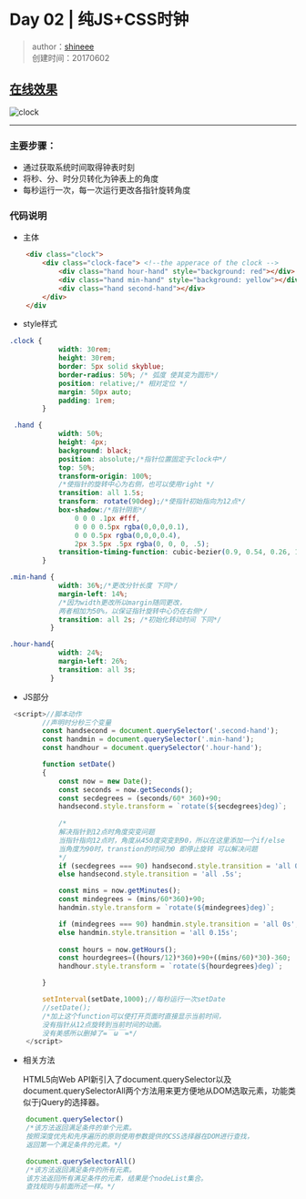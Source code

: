 # Day 02 | 纯JS+CSS时钟
>author：[shineee](https://github.com/orangeshinee) \
>创建时间：20170602

## [在线效果](http://blog.shineee.win/JavaScript30-Challenge/02%20-%20JS%20and%20CSS%20Clock/index-shine.html)

![clock](http://oekt5d96o.bkt.clouddn.com/17-6-2/19883232.jpg)

---

### **主要步骤**：
- 通过获取系统时间取得钟表时刻
- 将秒、分、时分贝转化为钟表上的角度
- 每秒运行一次，每一次运行更改各指针旋转角度

### **代码说明**
- 主体
```html
    <div class="clock">
        <div class="clock-face"> <!--the apperace of the clock -->
            <div class="hand hour-hand" style="background: red"></div>
            <div class="hand min-hand" style="background: yellow"></div>
            <div class="hand second-hand"></div>
        </div>
    </div
```

- style样式
```css
.clock {
            width: 30rem;
            height: 30rem;
            border: 5px solid skyblue;
            border-radius: 50%; /* 弧度 使其变为圆形*/
            position: relative;/* 相对定位 */
            margin: 50px auto;
            padding: 1rem;
        }
```
```css
 .hand {
            width: 50%;
            height: 4px;
            background: black;
            position: absolute;/*指针位置固定于clock中*/
            top: 50%;
            transform-origin: 100%; 
            /*使指针的旋转中心为右侧，也可以使用right */
            transition: all 1.5s;
            transform: rotate(90deg);/*使指针初始指向为12点*/
            box-shadow:/*指针阴影*/
                0 0 0 .1px #fff,
                0 0 0 0.5px rgba(0,0,0,0.1),
                0 0 0.5px rgba(0,0,0,0.4),
                2px 3.5px .5px rgba(0, 0, 0, .5);
            transition-timing-function: cubic-bezier(0.9, 0.54, 0.26, 1.68)    ;
        }
```
```css
.min-hand {
            width: 36%;/*更改分针长度 下同*/
            margin-left: 14%;
            /*因为width更改所以margin随同更改，
            两者相加为50%，以保证指针旋转中心仍在右侧*/
            transition: all 2s; /*初始化转动时间 下同*/
          }

.hour-hand{
            width: 24%;
            margin-left: 26%;
            transition: all 3s;
          }
```

- JS部分
```javascript
 <script>//脚本动作
        //声明时分秒三个变量
        const handsecond = document.querySelector('.second-hand');
        const handmin = document.querySelector('.min-hand');
        const handhour = document.querySelector('.hour-hand');      

        function setDate()
        {
            const now = new Date();
            const seconds = now.getSeconds();
            const secdegrees = (seconds/60* 360)+90;
            handsecond.style.transform = `rotate(${secdegrees}deg)`;
            
            /*
            解决指针到12点时角度突变问题
            当指针指向12点时，角度从450度突变到90，所以在这里添加一个if/else
            当角度为90时，transtion的时间为0 即停止旋转 可以解决问题
            */
            if (secdegrees === 90) handsecond.style.transition = 'all 0s';
            else handsecond.style.transition = 'all .5s';

            const mins = now.getMinutes();
            const mindegrees = (mins/60*360)+90;
            handmin.style.transform = `rotate(${mindegrees}deg)`;

            if (mindegrees === 90) handmin.style.transition = 'all 0s';
            else handmin.style.transition = 'all 0.15s';
            
            const hours = now.getHours();
            const hourdegrees=((hours/12)*360)+90+((mins/60)*30)-360;
            handhour.style.transform = `rotate(${hourdegrees}deg)`;

        }

        setInterval(setDate,1000);//每秒运行一次setDate
        //setDate(); 
        /*加上这个function可以使打开页面时直接显示当前时间，
        没有指针从12点旋转到当前时间的动画。
        没有美感所以删掉了=￣ω￣=*/
    </script>
```
- 相关方法
 
  HTML5向Web API新引入了document.querySelector以及document.querySelectorAll两个方法用来更方便地从DOM选取元素，功能类似于jQuery的选择器。
```javascript
    document.querySelector()
    /*该方法返回满足条件的单个元素。
    按照深度优先和先序遍历的原则使用参数提供的CSS选择器在DOM进行查找，
    返回第一个满足条件的元素。*/
```
```javascript
    document.querySelectorAll()
    /*该方法返回满足条件的所有元素。
    该方法返回所有满足条件的元素，结果是个nodeList集合。
    查找规则与前面所述一样。*/
```


